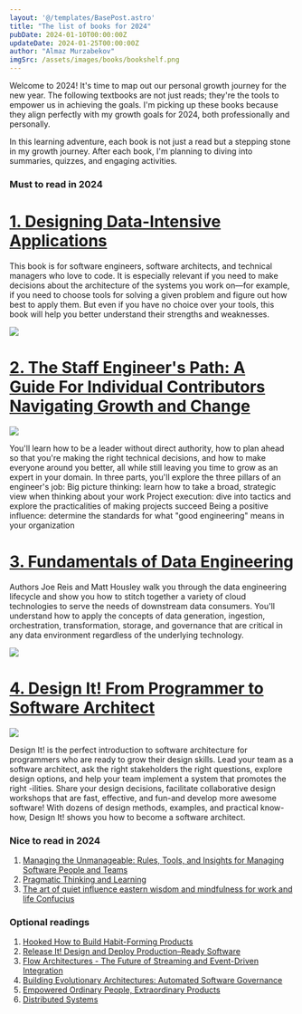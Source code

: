 ```yaml
---
layout: '@/templates/BasePost.astro'
title: "The list of books for 2024"
pubDate: 2024-01-10T00:00:00Z
updateDate: 2024-01-25T00:00:00Z
author: "Almaz Murzabekov"
imgSrc: /assets/images/books/bookshelf.png
---
```


 Welcome to 2024! 
 It's time to map out our personal growth journey for the new year. The following textbooks are not just reads; they're the tools to empower us in achieving the goals. I'm picking up these books because they align perfectly with my growth goals for 2024, both professionally and personally.

 In this learning adventure, each book is not just a read but a stepping stone in my growth journey. After each book, I'm planning to diving into summaries, quizzes, and engaging activities.


### Must to read in 2024
<div>
    <h1 className="text-sm font-bold"><a href="https://www.amazon.co.uk/dp/1449373321" target="blank">1. Designing Data-Intensive Applications</a></h1>
    <div className="flex md:flex-row md:justify-center">    
        <p className="justify-items: stretch">This book is for software engineers, software architects, and technical managers who love to code. It is especially relevant if you need to make decisions about the architecture of the systems you work on—for example, if you need to choose tools for solving a given problem and figure out how best to apply them. But even if you have no choice over your tools, this book will help you better understand their strengths and weaknesses.</p>
        <div className="shrink-0">
            <img className="h-80 w-72" src="/assets/images/books/2024/ddia_book_cover.jpg" />
        </div>
    </div>
</div>
<div>
    <h1 className="text-sm font-bold"><a href="https://www.amazon.co.uk/dp/1098118731" target="blank">2. The Staff Engineer's Path: A Guide For Individual Contributors Navigating Growth and Change</a></h1>
    <div className="flex">    
        <div className="shrink-0">
            <img className="h-80 w-72" src="/assets/images/books/2024/staff_eng_book_cover.jpg" />
        </div>
        <p className="text-right pl-2">You'll learn how to be a leader without direct authority, how to plan ahead so that you're making the right technical decisions, and how to make everyone around you better, all while still leaving you time to grow as an expert in your domain. In three parts, you'll explore the three pillars of an engineer's job: Big picture thinking: learn how to take a broad, strategic view when thinking about your work Project execution: dive into tactics and explore the practicalities of making projects succeed Being a positive influence: determine the standards for what "good engineering" means in your organization</p>
    </div>
</div>
<div>
    <h1 className="text-sm font-bold"><a href="https://www.amazon.com/dp/1098108302/" target="blank">3. Fundamentals of Data Engineering</a></h1>
    <div className="flex md:flex-row md:justify-center">    
        <p className="justify-items: stretch">Authors Joe Reis and Matt Housley walk you through the data engineering lifecycle and show you how to stitch together a variety of cloud technologies to serve the needs of downstream data consumers. You'll understand how to apply the concepts of data generation, ingestion, orchestration, transformation, storage, and governance that are critical in any data environment regardless of the underlying technology.</p>
        <div className="shrink-0">
            <img className="h-80 w-72" src="/assets/images/books/2024/fundamentals_of_de_book_cover.jpg" />
        </div>
    </div>
</div>
<div>
    <h1 className="text-sm font-bold"><a href="https://www.amazon.co.uk/dp/1680502093" target="blank">4. Design It! From Programmer to Software Architect</a></h1>
    <div className="flex">    
        <div className="shrink-0">
            <img className="h-80 w-72" src="/assets/images/books/2024/desing_it_book_cover.jpg" />
        </div>
        <p className="ml-auto pl-2 text-align-right">Design It! is the perfect introduction to software architecture for programmers who are ready to grow their design skills. Lead your team as a software architect, ask the right stakeholders the right questions, explore design options, and help your team implement a system that promotes the right -ilities. Share your design decisions, facilitate collaborative design workshops that are fast, effective, and fun-and develop more awesome software! With dozens of design methods, examples, and practical know-how, Design It! shows you how to become a software architect.</p>
    </div>
</div>


### Nice to read in 2024
1. [Managing the Unmanageable: Rules, Tools, and Insights for Managing Software People and Teams](https://www.amazon.com/dp/0135667364/)
1. [Pragmatic Thinking and Learning](https://www.amazon.com/dp/1934356050)
1. [The art of quiet influence eastern wisdom and mindfulness for work and life Confucius](https://www.amazon.com/dp/B07H7F8HDW/)

### Optional readings
1. [Hooked How to Build Habit-Forming Products](https://www.amazon.com/dp/B00HZY1N0K)
1. [Release It! Design and Deploy Production–Ready Software](https://www.amazon.co.uk/dp/1680502395)
1. [Flow Architectures - The Future of Streaming and Event-Driven Integration](https://www.amazon.com/dp/1492075892)
1. [Building Evolutionary Architectures: Automated Software Governance](https://www.amazon.co.uk/dp/1492097543/)
1. [Empowered Ordinary People, Extraordinary Products](https://www.amazon.com/dp/111969129X)
1. [Distributed Systems](https://www.amazon.co.uk/dp/9081540637)
